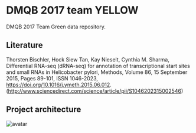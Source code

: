# DMQB 2017 team YELLOW

DMQB 2017 Team Green data repository.

## Literature

Thorsten Bischler, Hock Siew Tan, Kay Nieselt, Cynthia M. Sharma, Differential RNA-seq (dRNA-seq) for annotation of transcriptional start sites and small RNAs in Helicobacter pylori, Methods, Volume 86, 15 September 2015, Pages 89-101, ISSN 1046-2023, https://doi.org/10.1016/j.ymeth.2015.06.012.
(http://www.sciencedirect.com/science/article/pii/S1046202315002546)

## Project architecture

![avatar](https://writelatex.s3.amazonaws.com/sqvmkvdrsnbs/uploads/377/14055719/1.JPG)
